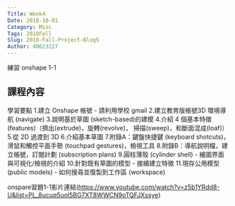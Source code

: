 ```yaml
---
Title: Week4
Date: 2018-10-01
Category: Misc
Tags: 2018Fall
Slug: 2018-Fall-Project-Blog5
Author: 40623227
---
```


練習 onshape 1-1

<!-- PELICAN_END_SUMMARY -->

課程內容
----

學習要點
1.建立 Onshape 帳號 - 請利用學校 gmail 
2.建立教育版帳號3D 環境導航 (navigate)
3.說明基於草圖 (sketch-based)的建模
4.介紹 4 個基本特徵 (features)（擠出(extrude)，旋轉(revolve)，  掃描(sweep)，和斷面混成(loaf)）
5.從 2D 過渡到 3D
6.介紹基本草圖
7.附錄A：鍵盤快捷鍵 (keyboard shotcuts)，滑鼠和觸控平面手勢 (touchpad gestures)，檢視工具
8.附錄B：導航說明檔，建立帳號，訂閱計劃 (subscription plans)
9.圓柱薄殼 (cylinder shell) - 繪圖界面與可視化/檢視的介紹
10.針對既有草圖的模型 - 接續建立特徵
11.現存公用模型 (public models) - 如何搜尋並復製到工作區 (workspace)

onspare習題1-1影片連結(https://www.youtube.com/watch?v=z5b1YRdd8-U&list=PL_8ucuq5uol5BG7XT8WWCN9oTQFJXssye)


